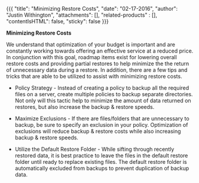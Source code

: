{{{
  "title": "Minimizing Restore Costs",
  "date": "02-17-2016",
  "author": "Justin Withington",
  "attachments": [],
  "related-products" : [],
  "contentIsHTML": false,
  "sticky": false
}}}

**Minimizing Restore Costs**

We understand that optimization of your budget is important and are constantly working towards offering an effective service at a reduced price. In conjunction with this goal, roadmap items exist for lowering overall restore costs and providing partial restores to help minimize the the return of unnecessary data during a restore. In addition, there are a few tips and tricks that are able to be utilized to assist with minimizing restore costs.

-   Policy Strategy - Instead of creating a policy to backup all the required files on a server, create multiple policies to backup separate directories. Not only will this tactic help to minimize the amount of data returned on restores, but also increase the backup & restore speeds.

-   Maximize Exclusions - If there are files/folders that are unnecessary to backup, be sure to specify an exclusion in your policy. Optimization of exclusions will reduce backup & restore costs while also increasing backup & restore speeds.

-   Utilize the Default Restore Folder - While sifting through recently restored data, it is best practice to leave the files in the default restore folder until ready to replace existing files. The default restore folder is automatically excluded from backups to prevent duplication of backup data.
